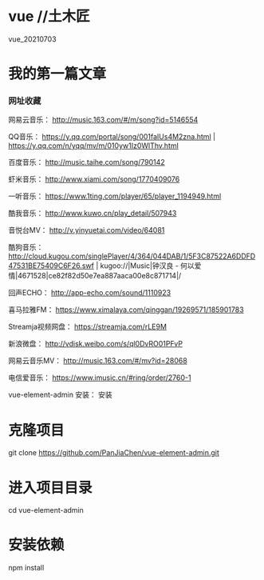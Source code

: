 # vue  //土木匠
vue_20210703
# 我的第一篇文章
### 网址收藏
网易云音乐： http://music.163.com/#/m/song?id=5146554

QQ音乐： https://y.qq.com/portal/song/001faIUs4M2zna.html | https://y.qq.com/n/yqq/mv/m/010yw1Iz0WlThv.html

百度音乐： http://music.taihe.com/song/790142

虾米音乐： http://www.xiami.com/song/1770409076

一听音乐： https://www.1ting.com/player/65/player_1194949.html

酷我音乐： http://www.kuwo.cn/play_detail/507943

音悦台MV： http://v.yinyuetai.com/video/64081

酷狗音乐： http://cloud.kugou.com/singlePlayer/4/364/044DAB/1/5F3C87522A6DDFD47531BE75409C6F26.swf | kugoo://|Music|钟汉良 - 何以爱情|4671528|ce82f82d50e7ea887aaca00e8c871714|/

回声ECHO： http://app-echo.com/sound/1110923

喜马拉雅FM： https://www.ximalaya.com/qinggan/19269571/185901783

Streamja视频网盘： https://streamja.com/rLE9M

新浪微盘： http://vdisk.weibo.com/s/ql0DvRO01PFvP

网易云音乐MV： http://music.163.com/#/mv?id=28068

电信爱音乐： https://www.imusic.cn/#ring/order/2760-1

vue-element-admin 安装：
安装
# 克隆项目
git clone https://github.com/PanJiaChen/vue-element-admin.git

# 进入项目目录
cd vue-element-admin

# 安装依赖
npm install
